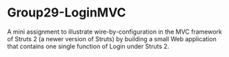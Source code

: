 # Group29-LoginMVC
 A mini assignment to illustrate wire-by-configuration in the MVC framework of Struts 2 (a newer version of Struts) by building a small Web application that contains one single function of Login under Struts 2.

